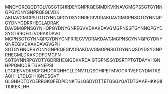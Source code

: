 MNQYGREQQDTGLVGSGTGHRDEYGNPRQEGIMDKVKNAVGMGPSSGTGYNNQPGYDNYGNPRQEGLVDK
AKDAVGMGPSLGTGYNNQPGYDSYGNREGIVDRAKDAVGMGPNSGTGYNNQPGYDNYGDRRHEGLADRAK
DAVGMGPNSGYNHQPGYDNYGNREGVVDKAKDAVGMGPNSGTGYNNQPGYDSYGTRRQEGLVDRAKDAVG
MGPNSGTGYNNQPGYDNYGNPRREGVVDRAKDAVGMGPNSGYNNQPGYDNYGNREGIVDKAKDAVGVGPH
SGTGYHNQPSYDNYGNPRQEGIVDRAKDAVGMGPNSGTGYNNQSDYDSYGNPRHEGMLDKAKDDFDMGPN
SGTGYNNRPGYDTYGDRRHEGIGDKVRDAIGTGPNSGYDSRTPTGTDAYVHGNHPPGMQDRITGVNEPSI
LGGRENVDRHGFGHDGRQHHGLLDNVTLQSGHIPETMVGGRRVEPGYDMTKSAGHHLTDLGHHGNDSGVT
GLGHHDTDYDERRGKGFEDPIDNKTGLGSDYDTTETGSGYGATDTGAAPHKKGIITKIKEKLHH
